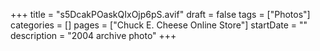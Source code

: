 +++
title = "s5DcakPOaskQIxOjp6pS.avif"
draft = false
tags = ["Photos"]
categories = []
pages = ["Chuck E. Cheese Online Store"]
startDate = ""
description = "2004 archive photo"
+++
